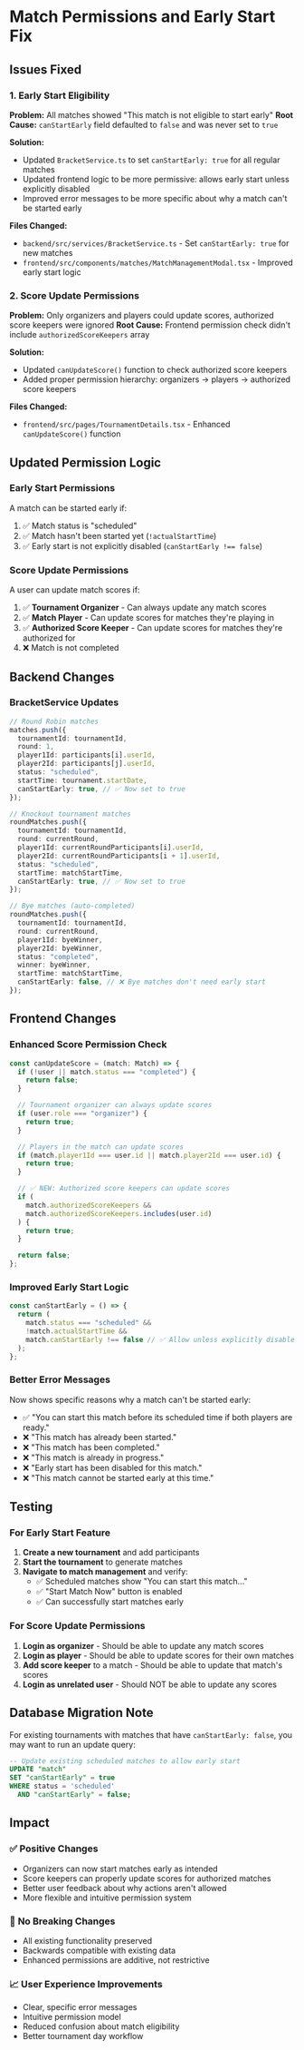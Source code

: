 # Match Permissions and Early Start Fix

## Issues Fixed

### 1. **Early Start Eligibility**

**Problem:** All matches showed "This match is not eligible to start early"
**Root Cause:** `canStartEarly` field defaulted to `false` and was never set to `true`

**Solution:**

- Updated `BracketService.ts` to set `canStartEarly: true` for all regular matches
- Updated frontend logic to be more permissive: allows early start unless explicitly disabled
- Improved error messages to be more specific about why a match can't be started early

**Files Changed:**

- `backend/src/services/BracketService.ts` - Set `canStartEarly: true` for new matches
- `frontend/src/components/matches/MatchManagementModal.tsx` - Improved early start logic

### 2. **Score Update Permissions**

**Problem:** Only organizers and players could update scores, authorized score keepers were ignored
**Root Cause:** Frontend permission check didn't include `authorizedScoreKeepers` array

**Solution:**

- Updated `canUpdateScore()` function to check authorized score keepers
- Added proper permission hierarchy: organizers → players → authorized score keepers

**Files Changed:**

- `frontend/src/pages/TournamentDetails.tsx` - Enhanced `canUpdateScore()` function

## Updated Permission Logic

### Early Start Permissions

A match can be started early if:

1. ✅ Match status is "scheduled"
2. ✅ Match hasn't been started yet (`!actualStartTime`)
3. ✅ Early start is not explicitly disabled (`canStartEarly !== false`)

### Score Update Permissions

A user can update match scores if:

1. ✅ **Tournament Organizer** - Can always update any match scores
2. ✅ **Match Player** - Can update scores for matches they're playing in
3. ✅ **Authorized Score Keeper** - Can update scores for matches they're authorized for
4. ❌ Match is not completed

## Backend Changes

### BracketService Updates

```typescript
// Round Robin matches
matches.push({
  tournamentId: tournamentId,
  round: 1,
  player1Id: participants[i].userId,
  player2Id: participants[j].userId,
  status: "scheduled",
  startTime: tournament.startDate,
  canStartEarly: true, // ✅ Now set to true
});

// Knockout tournament matches
roundMatches.push({
  tournamentId: tournamentId,
  round: currentRound,
  player1Id: currentRoundParticipants[i].userId,
  player2Id: currentRoundParticipants[i + 1].userId,
  status: "scheduled",
  startTime: matchStartTime,
  canStartEarly: true, // ✅ Now set to true
});

// Bye matches (auto-completed)
roundMatches.push({
  tournamentId: tournamentId,
  round: currentRound,
  player1Id: byeWinner,
  player2Id: byeWinner,
  status: "completed",
  winner: byeWinner,
  startTime: matchStartTime,
  canStartEarly: false, // ❌ Bye matches don't need early start
});
```

## Frontend Changes

### Enhanced Score Permission Check

```typescript
const canUpdateScore = (match: Match) => {
  if (!user || match.status === "completed") {
    return false;
  }

  // Tournament organizer can always update scores
  if (user.role === "organizer") {
    return true;
  }

  // Players in the match can update scores
  if (match.player1Id === user.id || match.player2Id === user.id) {
    return true;
  }

  // ✅ NEW: Authorized score keepers can update scores
  if (
    match.authorizedScoreKeepers &&
    match.authorizedScoreKeepers.includes(user.id)
  ) {
    return true;
  }

  return false;
};
```

### Improved Early Start Logic

```typescript
const canStartEarly = () => {
  return (
    match.status === "scheduled" &&
    !match.actualStartTime &&
    match.canStartEarly !== false // ✅ Allow unless explicitly disabled
  );
};
```

### Better Error Messages

Now shows specific reasons why a match can't be started early:

- ✅ "You can start this match before its scheduled time if both players are ready."
- ❌ "This match has already been started."
- ❌ "This match has been completed."
- ❌ "This match is already in progress."
- ❌ "Early start has been disabled for this match."
- ❌ "This match cannot be started early at this time."

## Testing

### For Early Start Feature

1. **Create a new tournament** and add participants
2. **Start the tournament** to generate matches
3. **Navigate to match management** and verify:
   - ✅ Scheduled matches show "You can start this match..."
   - ✅ "Start Match Now" button is enabled
   - ✅ Can successfully start matches early

### For Score Update Permissions

1. **Login as organizer** - Should be able to update any match scores
2. **Login as player** - Should be able to update scores for their own matches
3. **Add score keeper** to a match - Should be able to update that match's scores
4. **Login as unrelated user** - Should NOT be able to update any scores

## Database Migration Note

For existing tournaments with matches that have `canStartEarly: false`, you may want to run an update query:

```sql
-- Update existing scheduled matches to allow early start
UPDATE "match"
SET "canStartEarly" = true
WHERE status = 'scheduled'
  AND "canStartEarly" = false;
```

## Impact

### ✅ **Positive Changes**

- Organizers can now start matches early as intended
- Score keepers can properly update scores for authorized matches
- Better user feedback about why actions aren't allowed
- More flexible and intuitive permission system

### 🔧 **No Breaking Changes**

- All existing functionality preserved
- Backwards compatible with existing data
- Enhanced permissions are additive, not restrictive

### 📈 **User Experience Improvements**

- Clear, specific error messages
- Intuitive permission model
- Reduced confusion about match eligibility
- Better tournament day workflow
